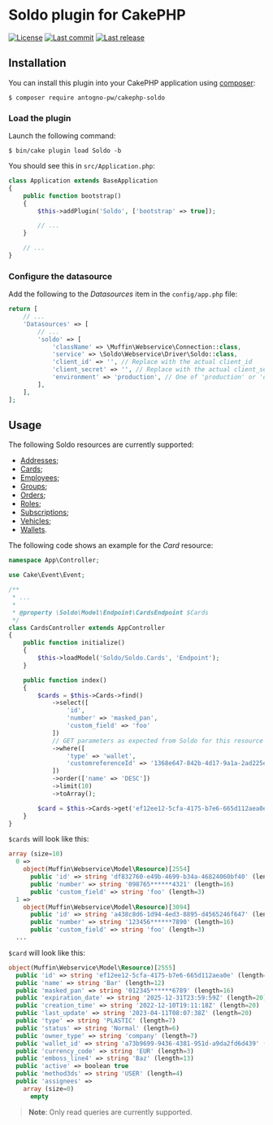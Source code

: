 # Soldo plugin for CakePHP

<p>
	<a href="https://gitlab.com/antognoPW/cakephp-soldo/blob/master/LICENSE"><img src="https://img.shields.io/gitlab/license/antognoPW/cakephp-soldo" alt="License"></a>
	<a href="https://gitlab.com/antognoPW/cakephp-soldo/commits"><img src="https://img.shields.io/gitlab/last-commit/antognoPW/cakephp-soldo" alt="Last commit"></a>
	<a href="https://gitlab.com/antognoPW/cakephp-soldo/-/releases"><img src="https://img.shields.io/gitlab/v/tag/antognoPW/cakephp-soldo?label=last%20release" alt="Last release"></a>
</p>

## Installation

You can install this plugin into your CakePHP application using [composer](https://getcomposer.org):

```
$ composer require antogno-pw/cakephp-soldo
```

### Load the plugin

Launch the following command:

```console
$ bin/cake plugin load Soldo -b
```

You should see this in `src/Application.php`:

```php
class Application extends BaseApplication
{
    public function bootstrap()
    {
        $this->addPlugin('Soldo', ['bootstrap' => true]);

        // ...
    }

    // ...
}
```

### Configure the datasource

Add the following to the _Datasources_ item in the `config/app.php` file:

```php
return [
    // ...
    'Datasources' => [
        // ...
        'soldo' => [
            'className' => \Muffin\Webservice\Connection::class,
            'service' => \Soldo\Webservice\Driver\Soldo::class,
            'client_id' => '', // Replace with the actual client_id
            'client_secret' => '', // Replace with the actual client_secret
            'environment' => 'production', // One of 'production' or 'demo'
        ],
    ],
];
```

## Usage

The following Soldo resources are currently supported:

- [Addresses](https://developer.soldo.com/v2/f073ovxenbeb2jesx2oif1u2i3awgkyk.html#addresses);
- [Cards](https://developer.soldo.com/v2/f073ovxenbeb2jesx2oif1u2i3awgkyk.html#cards);
  <!-- - [Company](https://developer.soldo.com/v2/f073ovxenbeb2jesx2oif1u2i3awgkyk.html#company); -->
- [Employees](https://developer.soldo.com/v2/f073ovxenbeb2jesx2oif1u2i3awgkyk.html#users);
- [Groups](https://developer.soldo.com/v2/f073ovxenbeb2jesx2oif1u2i3awgkyk.html#groups);
- [Orders](https://developer.soldo.com/v2/f073ovxenbeb2jesx2oif1u2i3awgkyk.html#orders);
- [Roles](https://developer.soldo.com/v2/f073ovxenbeb2jesx2oif1u2i3awgkyk.html#permissions);
- [Subscriptions](https://developer.soldo.com/v2/f073ovxenbeb2jesx2oif1u2i3awgkyk.html#subscriptions);
  <!-- - [Transactions](https://developer.soldo.com/v2/f073ovxenbeb2jesx2oif1u2i3awgkyk.html#transactions); -->
- [Vehicles](https://developer.soldo.com/v2/f073ovxenbeb2jesx2oif1u2i3awgkyk.html#vehicles);
- [Wallets](https://developer.soldo.com/v2/f073ovxenbeb2jesx2oif1u2i3awgkyk.html#wallets).

The following code shows an example for the _Card_ resource:

```php
namespace App\Controller;

use Cake\Event\Event;

/**
 * ...
 *
 * @property \Soldo\Model\Endpoint\CardsEndpoint $Cards
 */
class CardsController extends AppController
{
    public function initialize()
    {
        $this->loadModel('Soldo/Soldo.Cards', 'Endpoint');
    }

    public function index()
    {
        $cards = $this->Cards->find()
            ->select([
                'id',
                'number' => 'masked_pan',
                'custom_field' => 'foo'
            ])
            // GET parameters as expected from Soldo for this resource
            ->where([
                'type' => 'wallet',
                'customreferenceId' => '1368e647-842b-4d17-9a1a-2ad225e6dc1a'
            ])
            ->order(['name' => 'DESC'])
            ->limit(10)
            ->toArray();

        $card = $this->Cards->get('ef12ee12-5cfa-4175-b7e6-665d112aea0e');
    }
}
```

`$cards` will look like this:

```php
array (size=10)
  0 =>
    object(Muffin\Webservice\Model\Resource)[2554]
      public 'id' => string 'df832760-e49b-4699-b34a-46824060bf40' (length=36)
      public 'number' => string '098765******4321' (length=16)
      public 'custom_field' => string 'foo' (length=3)
  1 =>
    object(Muffin\Webservice\Model\Resource)[3094]
      public 'id' => string 'a438c8d6-1d94-4ed3-8895-d4565246f647' (length=36)
      public 'number' => string '123456******7890' (length=16)
      public 'custom_field' => string 'foo' (length=3)
  ...
```

`$card` will look like this:

```php
object(Muffin\Webservice\Model\Resource)[2555]
  public 'id' => string 'ef12ee12-5cfa-4175-b7e6-665d112aea0e' (length=36)
  public 'name' => string 'Bar' (length=12)
  public 'masked_pan' => string '012345******6789' (length=16)
  public 'expiration_date' => string '2025-12-31T23:59:59Z' (length=20)
  public 'creation_time' => string '2022-12-10T19:11:18Z' (length=20)
  public 'last_update' => string '2023-04-11T08:07:38Z' (length=20)
  public 'type' => string 'PLASTIC' (length=7)
  public 'status' => string 'Normal' (length=6)
  public 'owner_type' => string 'company' (length=7)
  public 'wallet_id' => string 'a73b9699-9436-4381-951d-a9da2fd6d439' (length=36)
  public 'currency_code' => string 'EUR' (length=3)
  public 'emboss_line4' => string 'Baz' (length=13)
  public 'active' => boolean true
  public 'method3ds' => string 'USER' (length=4)
  public 'assignees' =>
    array (size=0)
      empty
```

> **Note**: Only read queries are currently supported.
